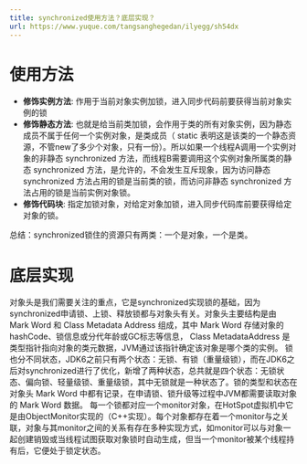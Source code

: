 ```yaml
---
title: synchronized使用方法？底层实现？
url: https://www.yuque.com/tangsanghegedan/ilyegg/sh54dx
---
```


# 使用方法

- **修饰实例⽅法**: 作⽤于当前对象实例加锁，进⼊同步代码前要获得当前对象实例的锁
- **修饰静态⽅法**: 也就是给当前类加锁，会作⽤于类的所有对象实例，因为静态成员不属于任何⼀个实例对象，是类成员（ static 表明这是该类的⼀个静态资源，不管new了多少个对象，只有⼀份）。所以如果⼀个线程A调⽤⼀个实例对象的⾮静态 synchronized ⽅法，⽽线程B需要调⽤这个实例对象所属类的静态 synchronized ⽅法，是允许的，不会发⽣互斥现象，因为访问静态synchronized ⽅法占⽤的锁是当前类的锁，⽽访问⾮静态 synchronized ⽅法占⽤的锁是当前实例对象锁。
- **修饰代码块**: 指定加锁对象，对给定对象加锁，进⼊同步代码库前要获得给定对象的锁。

总结：synchronized锁住的资源只有两类：一个是对象，一个是类。

# 底层实现

对象头是我们需要关注的重点，它是synchronized实现锁的基础，因为synchronized申请锁、上锁、释放锁都与对象头有关。对象头主要结构是由 Mark Word 和 Class Metadata Address 组成，其中 Mark Word 存储对象的hashCode、锁信息或分代年龄或GC标志等信息， Class MetadataAddress 是类型指针指向对象的类元数据，JVM通过该指针确定该对象是哪个类的实例。
锁也分不同状态，JDK6之前只有两个状态：无锁、有锁（重量级锁），而在JDK6之后对synchronized进行了优化，新增了两种状态，总共就是四个状态：无锁状态、偏向锁、轻量级锁、重量级锁，其中无锁就是一种状态了。锁的类型和状态在对象头 Mark Word 中都有记录，在申请锁、锁升级等过程中JVM都需要读取对象的 Mark Word 数据。
每一个锁都对应一个monitor对象，在HotSpot虚拟机中它是由ObjectMonitor实现的（C++实现）。每个对象都存在着一个monitor与之关联，对象与其monitor之间的关系有存在多种实现方式，如monitor可以与对象一起创建销毁或当线程试图获取对象锁时自动生成，但当一个monitor被某个线程持有后，它便处于锁定状态。
